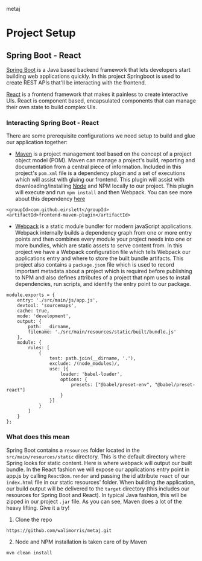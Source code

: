 metaj

# Project Setup

## Spring Boot - React
[Spring Boot](https://spring.io/projects/spring-boot) is a Java based backend framework that lets developers start building web applications quickly. In this project 
Springboot is used to create REST APIs that'll be interacting with the frontend. 

[React](https://reactjs.org/) is a frontend framework that makes it painless to create interactive UIs. React is component based, encapsulated components that can 
manage their own state to build complex UIs. 

### Interacting Spring Boot - React
There are some prerequisite configurations we need setup to build and glue our application together: 
* [Maven](https://maven.apache.org/) is a project management tool based on the concept of a project object model (POM). Maven can manage a project's build, reporting 
and documentation from a central piece of information. Included in this project's `pom.xml` file is a dependency plugin and a set of executions which will assist with 
gluing our frontend. This plugin will assist with downloading/installing [Node](https://nodejs.org/en/) and NPM locally to our project. This plugin will execute and 
run `npm install` and then Webpack. You can see more about this dependency [here](https://github.com/eirslett/frontend-maven-plugin)

```
<groupId>com.github.eirslett</groupId>
<artifactId>frontend-maven-plugin</artifactId>
```
* [Webpack](https://webpack.js.org/) is a static module bundler for modern javaScript applications. Webpack internally builds a dependency graph from one or more entry
points and then combines every module your project needs into one or more bundles, which are static assets to serve content from. In this project we have a Webpack 
configuration file which tells Webpack our applications entry and where to store the built bundle artifacts. This project also contains a `package.json` file which is 
used to record important metadata about a project which is required before publishing to NPM and also defines attributes of a project that npm uses to install dependencies,
run scripts, and identify the entry point to our package.

```
module.exports = {
    entry: './src/main/js/app.js',
    devtool: 'sourcemaps',
    cache: true,
    mode: 'development',
    output: {
        path: __dirname,
        filename: './src/main/resources/static/built/bundle.js'
    },
    module: {
        rules: [
            {
                test: path.join(__dirname, '.'),
                exclude: /(node_modules)/,
                use: [{
                    loader: 'babel-loader',
                    options: {
                        presets: ["@babel/preset-env", "@babel/preset-react"]
                    }
                }]
            }
        ]
    }
};
```
### What does this mean

Spring Boot contains a `resources` folder located in the `src/main/resources/static` directory. This is the default directory where Spring looks for static content.
Here is where webpack will output our built bundle. In the React fashion we will expose our applications entry point in app.js by calling `ReactDom.render` and 
passing the id attribute `react` of our `index.html` file in our static resources' folder. When building the application, our build output will be delivered to the 
`target` directory (this includes our resources for Spring Boot and React). In typical Java fashion, this will be zipped in our project `.jar` file. 
As you can see, Maven does a lot of the heavy lifting. Give it a try!

1. Clone the repo 
```
https://github.com/walimorris/metaj.git
```
2. Node and NPM installation is taken care of by Maven
```
mvn clean install
```
